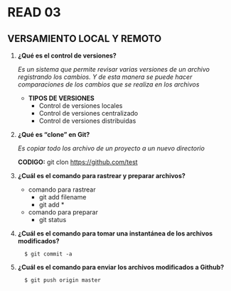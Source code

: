 # READ 03
## VERSAMIENTO LOCAL Y REMOTO
1. **¿Qué es el control de versiones?**
   
   _Es un sistema que permite revisar varias versiones de un archivo registrando los cambios. Y de esta manera se puede hacer comparaciones de los cambios que se realiza en los archivos_
   + **TIPOS DE VERSIONES**
        + Control de versiones locales
        + Control de versiones centralizado
        + Control de versiones distribuidas  
3. **¿Qué es “clone” en Git?**

   _Es copiar todo los archivo de un proyecto a un nuevo directorio_
   
   **CODIGO:** git clon https://github.com/test
3. **¿Cuál es el comando para rastrear y preparar archivos?**
   + comando para rastrear
        + git add filename
        + git add *
   + comando para preparar    
        + git status
5. **¿Cuál es el comando para tomar una instantánea de los archivos modificados?**
   
         $ git commit -a
7. **¿Cuál es el comando para enviar los archivos modificados a Github?**
   
         $ git push origin master
